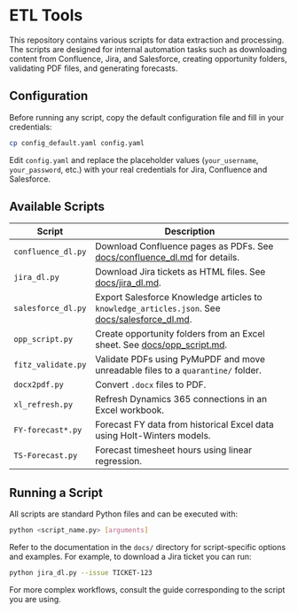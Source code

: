 # ETL Tools

This repository contains various scripts for data extraction and processing. The scripts are designed for internal automation tasks such as downloading content from Confluence, Jira, and Salesforce, creating opportunity folders, validating PDF files, and generating forecasts.

## Configuration

Before running any script, copy the default configuration file and fill in your credentials:

```bash
cp config_default.yaml config.yaml
```

Edit `config.yaml` and replace the placeholder values (`your_username`, `your_password`, etc.) with your real credentials for Jira, Confluence and Salesforce.

## Available Scripts

| Script | Description |
|-------|-------------|
| `confluence_dl.py` | Download Confluence pages as PDFs. See [docs/confluence_dl.md](docs/confluence_dl.md) for details. |
| `jira_dl.py` | Download Jira tickets as HTML files. See [docs/jira_dl.md](docs/jira_dl.md). |
| `salesforce_dl.py` | Export Salesforce Knowledge articles to `knowledge_articles.json`. See [docs/salesforce_dl.md](docs/salesforce_dl.md). |
| `opp_script.py` | Create opportunity folders from an Excel sheet. See [docs/opp_script.md](docs/opp_script.md). |
| `fitz_validate.py` | Validate PDFs using PyMuPDF and move unreadable files to a `quarantine/` folder. |
| `docx2pdf.py` | Convert `.docx` files to PDF. |
| `xl_refresh.py` | Refresh Dynamics 365 connections in an Excel workbook. |
| `FY-forecast*.py` | Forecast FY data from historical Excel data using Holt-Winters models. |
| `TS-Forecast.py` | Forecast timesheet hours using linear regression. |

## Running a Script

All scripts are standard Python files and can be executed with:

```bash
python <script_name.py> [arguments]
```

Refer to the documentation in the `docs/` directory for script-specific options and examples. For example, to download a Jira ticket you can run:

```bash
python jira_dl.py --issue TICKET-123
```

For more complex workflows, consult the guide corresponding to the script you are using.

